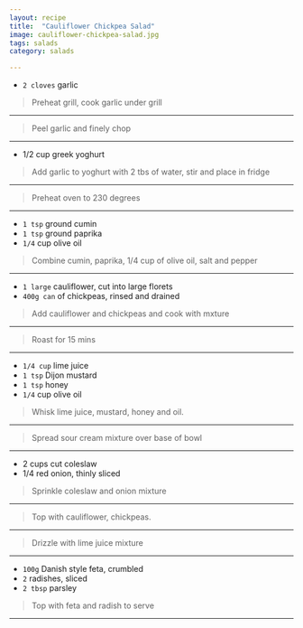 ```yaml
---
layout: recipe
title:  "Cauliflower Chickpea Salad"
image: cauliflower-chickpea-salad.jpg
tags: salads
category: salads

---
```


* `2 cloves` garlic

> Preheat grill, cook garlic under grill

---

> Peel garlic and finely chop

---

* 1/2 cup greek yoghurt

> Add garlic to yoghurt with 2 tbs of water, stir and place in fridge 

---

> Preheat oven to 230 degrees

---

* `1 tsp` ground cumin
* `1 tsp` ground paprika
* `1/4` cup olive oil

> Combine cumin, paprika, 1/4 cup of olive oil, salt and pepper

---

* `1 large` cauliflower, cut into large florets
* `400g can` of chickpeas, rinsed and drained

> Add cauliflower and chickpeas and cook with mxture

---

> Roast for 15 mins

---

* `1/4 cup` lime juice
* `1 tsp` Dijon mustard
* `1 tsp` honey
* `1/4` cup olive oil

> Whisk lime juice, mustard, honey and oil. 

---

> Spread sour cream mixture over base of bowl

---

* 2 cups cut coleslaw
* 1/4 red onion, thinly sliced


> Sprinkle coleslaw and onion mixture

---

> Top with cauliflower, chickpeas. 

---

> Drizzle with lime juice mixture

---

* `100g` Danish style feta, crumbled
* `2` radishes, sliced
*  `2 tbsp` parsley

> Top with feta and radish to serve

---


